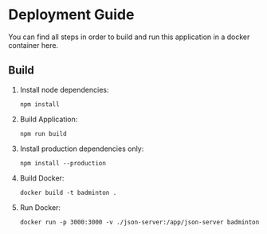 # Deployment Guide

You can find all steps in order to build and run this application in a docker container here.

## Build

1. Install node dependencies:

    `npm install`

2. Build Application:

    `npm run build`

3. Install production dependencies only:

    `npm install --production`

4. Build Docker:

    `docker build -t badminton .`

5. Run Docker:

    `docker run -p 3000:3000 -v ./json-server:/app/json-server badminton`
